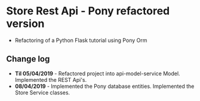 # **Store Rest Api - Pony refactored version**

- Refactoring of a Python Flask tutorial using Pony Orm


## **Change log**

- **Til 05/04/2019** - Refactored project into api-model-service Model. Implemented the REST Api's. 
- **08/04/2019** - Implemented the Pony database entities. Implemented the Store Service classes. 
